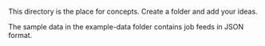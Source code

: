 This directory is the place for concepts. Create a folder and add your ideas. 

The sample data in the example-data folder contains job feeds in JSON format. 